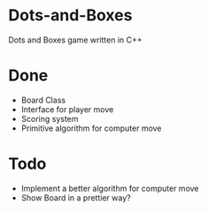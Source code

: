 # Dots-and-Boxes
Dots and Boxes game written in C++

# Done
- Board Class
- Interface for player move
- Scoring system
- Primitive algorithm for computer move

# Todo

- Implement a better algorithm for computer move
- Show Board in a prettier way?
